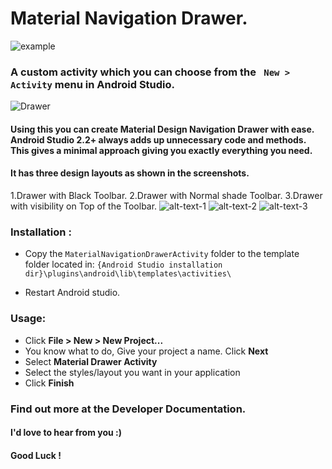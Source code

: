 # Material Navigation Drawer.
![example](https://raw.githubusercontent.com/mikepenz/MaterialDrawer/develop/DEV/github/screenshots1.jpg "beautiful-drawer")
### A custom activity which you can choose from the ` New > Activity` menu in Android Studio.
![Drawer](https://dl2.pushbulletusercontent.com/fDyj4cw32htKAUo9LDhGnUjLfIAvapGU/InShot_20170207_150337.jpg)

#### Using this you can create Material Design Navigation Drawer with ease. Android Studio 2.2+ always adds up unnecessary code and methods. This gives a minimal approach giving you exactly everything you need.

#### It has three design layouts as shown in the screenshots.



1.Drawer with Black Toolbar.   2.Drawer with Normal shade Toolbar. 3.Drawer with visibility on Top of the Toolbar.
![alt-text-1](https://dl2.pushbulletusercontent.com/EQJQdauh65hnJ5ZEqjzhOv81BoYxaxLE/screener_1501838456446.png "black-toolbar") ![alt-text-2](https://dl2.pushbulletusercontent.com/0JaplIq0gDrHYRNkNAXAkM7Ckj3qYSF5/screener_1501838497993.png "normal-toolbar") ![alt-text-3](https://dl2.pushbulletusercontent.com/5g4gIyBthbzcyYd1zdsOe2KaqscneTly/screener_1501838526703.png "overlay-toolbar")
  
### Installation :
*  Copy the `MaterialNavigationDrawerActivity` folder to the template folder located in: `{Android Studio installation dir}\plugins\android\lib\templates\activities\`

*  Restart Android studio.

### Usage:

 - Click **File > New > New Project...** 
 - You know what to do, Give your project a name. Click **Next**
 - Select **Material Drawer Activity**
 - Select the styles/layout you want in your application
 - Click **Finish**
 
 
 
 ### Find out more at the Developer Documentation.
 #### I'd love to hear from you :)
 #### Good Luck !
